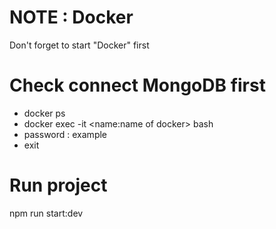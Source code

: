 # NOTE : Docker 
Don't forget to start "Docker" first

# Check connect MongoDB first
- docker ps
- docker exec -it <name:name of docker> bash
- password : example
- exit

# Run project
npm run start:dev

